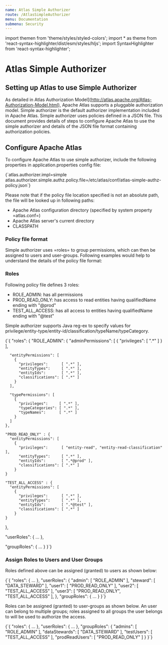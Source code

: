 ```yaml
---
name: Atlas Simple Authorizer
route: /AtlasSimpleAuthorizer
menu: Documentation
submenu: Security
---
```


import  themen  from 'theme/styles/styled-colors';
import  * as theme  from 'react-syntax-highlighter/dist/esm/styles/hljs';
import SyntaxHighlighter from 'react-syntax-highlighter';

# Atlas Simple Authorizer

## Setting up Atlas to use Simple Authorizer

As detailed in Atlas Authorization Model](http://atlas.apache.org/Atlas-Authorization-Model.html), Apache Atlas supports a pluggable authorization
model. Simple authorizer is the default authorizer implementation included in Apache Atlas. Simple authorizer uses
policies defined in a JSON file. This document provides details of steps to configure Apache Atlas to use the simple
authorizer and details of the JSON file format containing authorization policies.


##  Configure Apache Atlas

To configure Apache Atlas to use simple authorizer, include the following properties in application.properties config file:

<SyntaxHighlighter wrapLines={true} language="shell" style={theme.dark}>
{`atlas.authorizer.impl=simple
atlas.authorizer.simple.authz.policy.file=/etc/atlas/conf/atlas-simple-authz-policy.json`}
</SyntaxHighlighter>

Please note that if the policy file location specified is not an absolute path, the file will be looked up in following paths:
   * Apache Atlas configuration directory (specified by system property =atlas.conf=)
   * Apache Atlas server's current directory
   * CLASSPATH

### Policy file format

Simple authorizer uses =roles= to group permissions, which can then be assigned to users and user-groups. Following examples
would help to understand the details of the policy file format:

###  Roles
Following policy file defines 3 roles:
   * ROLE_ADMIN: has all permissions
   * PROD_READ_ONLY: has access to read entities having qualifiedName ending with "@prod"
   * TEST_ALL_ACCESS: has all access to entities having qualifiedName ending with "@test"

Simple authorizer supports Java reg-ex to specify values for privilege/entity-type/entity-id/classification/typeName/typeCategory.

<SyntaxHighlighter wrapLines={true} language="shell" style={theme.dark}>
{`{
  "roles": {
    "ROLE_ADMIN": {
      "adminPermissions": [
        {
          "privileges": [ ".*" ]
        }
      ],

      "entityPermissions": [
        {
          "privileges":      [ ".*" ],
          "entityTypes":     [ ".*" ],
          "entityIds":       [ ".*" ],
          "classifications": [ ".*" ]
        }
      ],

      "typePermissions": [
        {
          "privileges":     [ ".*" ],
          "typeCategories": [ ".*" ],
          "typeNames":      [ ".*" ]
        }
      ]
    },

    "PROD_READ_ONLY" : {
      "entityPermissions": [
        {
          "privileges":      [ "entity-read", "entity-read-classification" ],
          "entityTypes":     [ ".*" ],
          "entityIds":       [ ".*@prod" ],
          "classifications": [ ".*" ]
        }
    }

    "TEST_ALL_ACCESS" : {
      "entityPermissions": [
        {
          "privileges":      [ ".*" ],
          "entityTypes":     [ ".*" ],
          "entityIds":       [ ".*@test" ],
          "classifications": [ ".*" ]
        }
    }
  },

  "userRoles": {
   ...
  },

  "groupRoles": {
   ...
  }
}`}

</SyntaxHighlighter>

###  Assign Roles to Users and User Groups

Roles defined above can be assigned (granted) to users as shown below:

<SyntaxHighlighter wrapLines={true} language="shell" style={theme.dark}>
{`{
  "roles": {
   ...
  },
  "userRoles": {
    "admin":   [ "ROLE_ADMIN" ],
    "steward": [ "DATA_STEWARD" ],
    "user1":   [ "PROD_READ_ONLY" ],
    "user2":   [ "TEST_ALL_ACCESS" ],
    "user3":   [ "PROD_READ_ONLY", "TEST_ALL_ACCESS" ],
  },
  "groupRoles": {
   ...
  }
}`}
</SyntaxHighlighter>


Roles can be assigned (granted) to user-groups as shown below. An user can belong to multiple groups; roles assigned to
all groups the user belongs to will be used to authorize the access.

<SyntaxHighlighter wrapLines={true} language="shell" style={theme.dark}>
{`{
  "roles": {
   ...
  },
  "userRoles": {
   ...
  },
  "groupRoles": {
    "admins":        [ "ROLE_ADMIN" ],
    "dataStewards":  [ "DATA_STEWARD" ],
    "testUsers":     [ "TEST_ALL_ACCESS" ],
    "prodReadUsers": [ "PROD_READ_ONLY" ]
  }
}`}
</SyntaxHighlighter>
